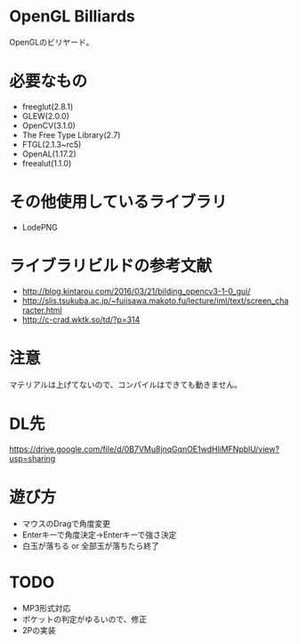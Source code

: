 # OpenGL Billiards
OpenGLのビリヤード。

# 必要なもの
* freeglut(2.8.1)
* GLEW(2.0.0)
* OpenCV(3.1.0)
* The Free Type Library(2.7)
* FTGL(2.1.3~rc5)
* OpenAL(1.17.2)
* freealut(1.1.0)

# その他使用しているライブラリ
* LodePNG

# ライブラリビルドの参考文献
* http://blog.kintarou.com/2016/03/21/bilding_opencv3-1-0_gui/
* http://slis.tsukuba.ac.jp/~fujisawa.makoto.fu/lecture/iml/text/screen_character.html
* http://c-crad.wktk.so/td/?p=314

# 注意
マテリアルは上げてないので、コンパイルはできても動きません。

# DL先
https://drive.google.com/file/d/0B7VMu8jnqGqnOE1wdHliMFNpblU/view?usp=sharing

# 遊び方
* マウスのDragで角度変更
* Enterキーで角度決定→Enterキーで強さ決定
* 白玉が落ちる or 全部玉が落ちたら終了

# TODO
* MP3形式対応
* ポケットの判定がゆるいので、修正
* 2Pの実装
